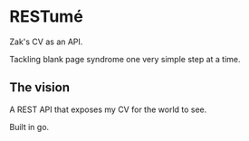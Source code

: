 # RESTumé
Zak's CV as an API.

Tackling blank page syndrome one very simple step at a time.

## The vision
A REST API that exposes my CV for the world to see.

Built in go.
